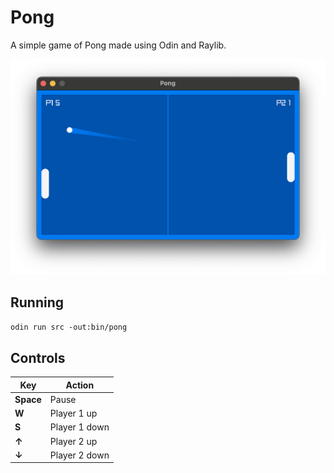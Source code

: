 # Pong

A simple game of Pong made using Odin and Raylib.

![Pong](.github/screenshots/1.png)

## Running

`odin run src -out:bin/pong`

## Controls

| Key | Action |
|-----|--------|
| **Space** | Pause |
| **W** | Player 1 up |
| **S** | Player 1 down |
| **↑** | Player 2 up |
| **↓** | Player 2 down |
